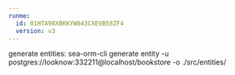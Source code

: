 ```yaml
---
runme:
  id: 01HTA98XBKKYW843CXEVB58ZF4
  version: v3
---
```


generate entities: sea-orm-cli generate entity -u postgres://looknow:332211@localhost/bookstore  -o ./src/entities/